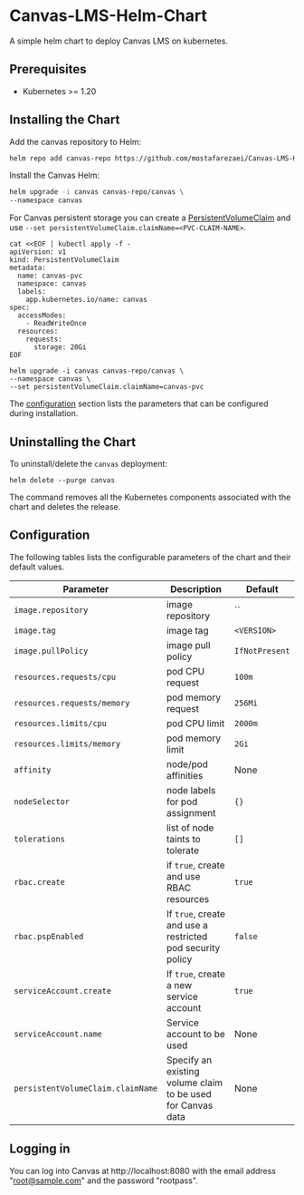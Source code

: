 # Canvas-LMS-Helm-Chart
A simple helm chart to deploy Canvas LMS on kubernetes.

## Prerequisites

* Kubernetes >= 1.20

## Installing the Chart

Add the canvas repository to Helm:

```sh
helm repo add canvas-repo https://github.com/mostafarezaei/Canvas-LMS-Helm-Chart
```

Install the Canvas Helm:

```sh
helm upgrade -i canvas canvas-repo/canvas \
--namespace canvas
```

For Canvas persistent storage you can create a [PersistentVolumeClaim](https://kubernetes.io/docs/concepts/storage/persistent-volumes/#persistentvolumeclaims)
and use `--set persistentVolumeClaim.claimName=<PVC-CLAIM-NAME>`.

```
cat <<EOF | kubectl apply -f -
apiVersion: v1
kind: PersistentVolumeClaim
metadata:
  name: canvas-pvc
  namespace: canvas
  labels:
    app.kubernetes.io/name: canvas
spec:
  accessModes:
    - ReadWriteOnce
  resources:
    requests:
      storage: 20Gi
EOF
```

```
helm upgrade -i canvas canvas-repo/canvas \
--namespace canvas \
--set persistentVolumeClaim.claimName=canvas-pvc
```

The [configuration](#configuration) section lists the parameters that can be configured during installation.

## Uninstalling the Chart

To uninstall/delete the `canvas` deployment:

```console
helm delete --purge canvas
```

The command removes all the Kubernetes components associated with the chart and deletes the release.

## Configuration

The following tables lists the configurable parameters of the chart and their default values.

Parameter | Description | Default
--- | --- | ---
`image.repository` | image repository | ``
`image.tag` | image tag | `<VERSION>`
`image.pullPolicy` | image pull policy | `IfNotPresent`
`resources.requests/cpu` | pod CPU request | `100m`
`resources.requests/memory` | pod memory request | `256Mi`
`resources.limits/cpu` | pod CPU limit | `2000m`
`resources.limits/memory` | pod memory limit | `2Gi`
`affinity` | node/pod affinities | None
`nodeSelector` | node labels for pod assignment | `{}`
`tolerations` | list of node taints to tolerate | `[]`
`rbac.create` | if `true`, create and use RBAC resources | `true`
`rbac.pspEnabled` | If `true`, create and use a restricted pod security policy | `false`
`serviceAccount.create` | If `true`, create a new service account | `true`
`serviceAccount.name` | Service account to be used | None
`persistentVolumeClaim.claimName` |  Specify an existing volume claim to be used for Canvas data | None

## Logging in

You can log into Canvas at http://localhost:8080 with the email address "root@sample.com" and the password "rootpass".
